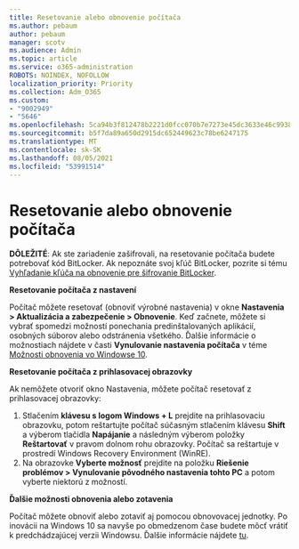 ```yaml
---
title: Resetovanie alebo obnovenie počítača
ms.author: pebaum
author: pebaum
manager: scotv
ms.audience: Admin
ms.topic: article
ms.service: o365-administration
ROBOTS: NOINDEX, NOFOLLOW
localization_priority: Priority
ms.collection: Adm_O365
ms.custom:
- "9002949"
- "5646"
ms.openlocfilehash: 5ca94b3f812478b2221d0fcc070b7e7273e45dc3633e46c99384a270a624015e
ms.sourcegitcommit: b5f7da89a650d2915dc652449623c78be6247175
ms.translationtype: MT
ms.contentlocale: sk-SK
ms.lasthandoff: 08/05/2021
ms.locfileid: "53991514"
---
```

# <a name="reset-or-recover-your-pc"></a>Resetovanie alebo obnovenie počítača

**DÔLEŽITÉ**: Ak ste zariadenie zašifrovali, na resetovanie počítača budete potrebovať kód BitLocker. Ak nepoznáte svoj kľúč BitLocker, pozrite si tému [Vyhľadanie kľúča na obnovenie pre šifrovanie BitLocker](https://support.microsoft.com/help/4026181/windows-10-find-my-bitlocker-recovery-key).

**Resetovanie počítača z nastavení**

Počítač môžete resetovať (obnoviť výrobné nastavenia) v okne **Nastavenia > Aktualizácia a zabezpečenie > Obnovenie**. Keď začnete, môžete si vybrať spomedzi možností ponechania predinštalovaných aplikácií, osobných súborov alebo odstránenia všetkého. Ďalšie informácie o možnostiach nájdete v časti **Vynulovanie nastavenia počítača** v téme [Možnosti obnovenia vo Windowse 10](https://support.microsoft.com/help/12415/windows-10-recovery-options).

**Resetovanie počítača z prihlasovacej obrazovky**

Ak nemôžete otvoriť okno Nastavenia, môžete počítač resetovať z prihlasovacej obrazovky:

1. Stlačením **klávesu s logom Windows + L** prejdite na prihlasovaciu obrazovku, potom reštartujte počítač súčasným stlačením klávesu **Shift** a výberom tlačidla **Napájanie** a následným výberom položky **Reštartovať** v pravom dolnom rohu obrazovky. Počítač sa reštartuje v prostredí Windows Recovery Environment (WinRE).
2. Na obrazovke **Vyberte možnosť** prejdite na položku **Riešenie problémov > Vynulovanie pôvodného nastavenia tohto PC** a potom vyberte niektorú z možností.

**Ďalšie možnosti obnovenia alebo zotavenia**

Počítač môžete obnoviť alebo zotaviť aj pomocou obnovovacej jednotky. Po inovácii na Windows 10 sa navyše po obmedzenom čase budete môcť vrátiť k predchádzajúcej verzii Windowsu. Ďalšie informácie nájdete [tu](https://support.microsoft.com/help/12415/windows-10-recovery-options).
